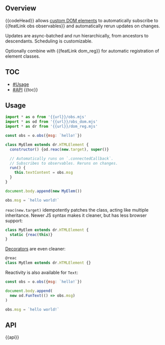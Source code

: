 ## Overview

{{codeHead}} allows [custom DOM elements](https://developer.mozilla.org/en-US/docs/Web/Web_Components/Using_custom_elements) to automatically subscribe to {{featLink obs observables}} and automatically rerun updates on changes.

Updates are async-batched and run hierarchically, from ancestors to descendants. Scheduling is customizable.

Optionally combine with {{featLink dom_reg}} for automatic registration of element classes.

## TOC

* [#Usage](#usage)
* [#API](#api)
{{toc}}

## Usage

```js
import * as o from '{{url}}/obs.mjs'
import * as od from '{{url}}/obs_dom.mjs'
import * as dr from '{{url}}/dom_reg.mjs'

const obs = o.obs({msg: `hello!`})

class MyElem extends dr.HTMLElement {
  constructor() {od.reac(new.target), super()}

  // Automatically runs on `.connectedCallback`.
  // Subscribes to observables. Reruns on changes.
  run() {
    this.textContent = obs.msg
  }
}

document.body.append(new MyElem())

obs.msg = `hello world!`
```

`reac(new.target)` idempotently patches the class, acting like multiple inheritance. Newer JS syntax makes it cleaner, but has less browser support:

```js
class MyElem extends dr.HTMLElement {
  static {reac(this)}
}
```

[Decorators](https://github.com/tc39/proposal-decorators) are even cleaner:

```js
@reac
class MyElem extends dr.HTMLElement {}
```

Reactivity is also available for `Text`:

```js
const obs = o.obs({msg: `hello!`})

document.body.append(
  new od.FunText(() => obs.msg)
)

obs.msg = `hello world!`
```

## API

{{api}}
